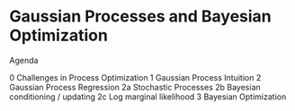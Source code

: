 # Gaussian Processes and Bayesian Optimization 

Agenda 

0 Challenges in Process Optimization
1 Gaussian Process Intuition
2 Gaussian Process Regression
2a Stochastic Processes
2b Bayesian conditioning / updating
2c Log marginal likelihood
3 Bayesian Optimization 


